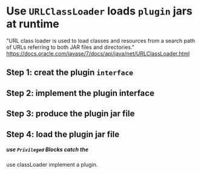 # Use `URLClassLoader` loads `plugin` jars at runtime
"URL class loader is used to load classes and resources from a search path of URLs referring to both JAR files and directories."
https://docs.oracle.com/javase/7/docs/api/java/net/URLClassLoader.html
## Step 1: creat the plugin `interface`

## Step 2: implement the plugin interface

## Step 3: produce the plugin jar file

## Step 4: load the plugin jar file

  ##### use `Privileged` Blocks catch the 

use classLoader implement a plugin.
